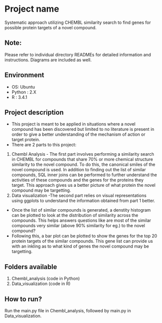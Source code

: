 # Project name
Systematic approach utilizing CHEMBL similarity search to find genes for possible protein targets of a novel compound.

## Note:
Please refer to individual directory READMEs for detailed information and instructions. Diagrams are included as well.

## Environment
- OS: Ubuntu
- Python : 2.X
- R : 3.4.1

## Project description
- This project is meant to be applied in situations where a novel compound has been discovered but limited to no literature is present in order to 
give a better understanding of the mechanism of action or target protein.
- There are 2 parts to this project:
1. Chembl Analysis - The first part involves performing a similarity search in CHEMBL for compounds that share 70% or more chemical structure similarity to 
the novel compound. To do this, the canonical smiles of the novel compound is used. In addition to finding out the list of similar compounds, 
SQL inner joins can be performed to further understand the activities of these compounds and the genes for the proteins they target. This approach
gives us a better picture of what protein the novel compound may be targetting.
2. Data visualization -The second part relies on visual representations using ggplots to understand the information obtained from part 1 better. 
- Once the list of similar compounds is generated, a denstity histogram can be plotted to look at the distribution of similarity across the compounds. This 
helps answers questions like are most of the similar compounds very similar (above 90% similarity for eg.) to the novel compound? 
- Following this, a bar plot can be plotted to show the genes for the top 20 protein targets of the similar compounds. This gene list can provide
us with an inkling as to what kind of genes the novel compound may be targetting.

## Folders available
1. Chembl_analysis (code in Python)
2. Data_visualization (code in R)

## How to run?
Run the main.py file in Chembl_analysis, followed by main.py in Data_visualization.
